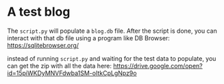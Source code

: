 # A test blog

The `script.py` will populate a `blog.db` file. After the script is done, you can interact with that db file using a program like DB Browser: https://sqlitebrowser.org/

instead of running `script.py` and waiting for the test data to populate, you can get the zip with all the data here: https://drive.google.com/open?id=15piWKDyMNVFdwba1SM-oItkCpLgNpz9o

